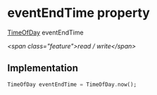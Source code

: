 


# eventEndTime property







[TimeOfDay](https:api.flutter.dev/flutter/material/TimeOfDay-class.html) eventEndTime
  
_\<span class="feature"\>read / write\</span\>_






## Implementation

```dart
TimeOfDay eventEndTime = TimeOfDay.now();
```







